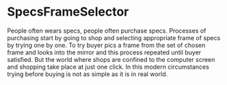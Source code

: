 # SpecsFrameSelector
People often wears specs, people often purchase specs. Processes of purchasing start by   going to shop and selecting appropriate frame of specs by trying one by one. To try buyer   pics a frame from the set of chosen frame and looks into the mirror and this process   repeated until buyer satisfied. But the world where shops are confined to the computer   screen and shopping take place at just one click. In this modern circumstances trying   before buying is not as simple as it is in real world.
